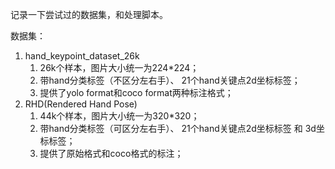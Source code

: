记录一下尝试过的数据集，和处理脚本。

数据集：
1. hand_keypoint_dataset_26k
   1. 26k个样本，图片大小统一为224*224；
   2. 带hand分类标签（不区分左右手）、 21个hand关键点2d坐标标签；
   3. 提供了yolo format和coco format两种标注格式；
2. RHD(Rendered Hand Pose)
   1. 44k个样本，图片大小统一为320*320；
   2. 带hand分类标签（可区分左右手）、 21个hand关键点2d坐标标签 和 3d坐标标签；
   3. 提供了原始格式和coco格式的标注；